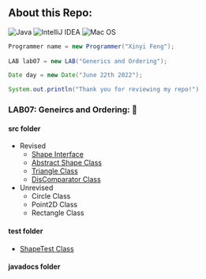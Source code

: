 ## About this Repo:
![Java](https://img.shields.io/badge/java-%23ED8B00.svg?style=for-the-badge&logo=java&logoColor=white)
![IntelliJ IDEA](https://img.shields.io/badge/IntelliJIDEA-000000.svg?style=for-the-badge&logo=intellij-idea&logoColor=white)
![Mac OS](https://img.shields.io/badge/mac%20os-000000?style=for-the-badge&logo=macos&logoColor=F0F0F0)
 
```java
Programmer name = new Programmer("Xinyi Feng");
    
LAB lab07 = new LAB("Generics and Ordering");

Date day = new Date("June 22th 2022");

System.out.println("Thank you for reviewing my repo!")

```
 
 
 ### LAB07: Geneircs and Ordering: 💯
 
   #### src folder
   - Revised 
      - [Shape Interface](https://github.com/FentPams/cs_5004/blob/main/LAB07/src/Shape.java)
      - [Abstract Shape Class](https://github.com/FentPams/cs_5004/blob/main/LAB07/src/AbstractShape.java)
      - [Triangle Class](https://github.com/FentPams/cs_5004/blob/main/LAB07/src/Triangle.java)
      - [DisComparator Class](https://github.com/FentPams/cs_5004/blob/main/LAB07/src/DistComparator.java)
   - Unrevised
      - Circle Class
      - Point2D Class
      - Rectangle Class
   #### test folder
   - [ShapeTest Class](https://github.com/FentPams/cs_5004/blob/main/LAB07/tests/ShapeTest.java)
   #### javadocs folder    
